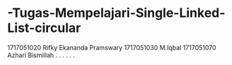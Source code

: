 # -Tugas-Mempelajari-Single-Linked-List-circular
1717051020 Rifky Ekananda Pramswary
1717051030 M.Iqbal
1717051070 Azhari
Bismillah . . . . . .
